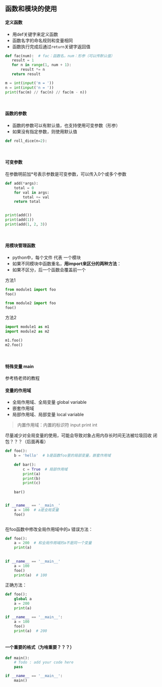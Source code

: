 ## 函数和模块的使用

#### 定义函数
- 用def关键字来定义函数
- 函数名字的命名规则和变量相同
- 函数执行完成后通过`return`关键字返回值
```python
def fac(num):  # fac：函数名，num：形参（可以传默认值）
   result = 1  
   for n in range(1, num + 1):
       result *= n
   return result

m = int(input('m = '))
n = int(input('n = '))
print(fac(m) // fac(n) // fac(m - n))
```
<br/>

#### 函数的参数
- 函数的参数可以有默认值，也支持使用可变参数（形参）
- 如果没有指定参数，则使用默认值
```python
def roll_dice(n=2):
```
<br/>

#### 可变参数
在参数明前加\*号表示参数是可变参数，可以传入0个或多个参数
```python
def add(*args):
    total = 0
    for val in args:
        total += val
    return total
    

print(add())
print(add(1))
print(add(1, 2, 3))
```
<br/>

#### 用模块管理函数
- python中，每个文件 代表 一个模块
- 如果不同模块中函数重名，**用import来区分的两种方法**：
- 如果不区分，后一个函数会覆盖前一个

方法1
```python
from module1 import foo
foo()

from module2 import foo
foo()
```

方法2
```python
import module1 as m1
import module2 as m2

m1.foo()
m2.foo()
```
<br/>

#### 特殊变量 __main__
参考杨老师的教程
<br/>


#### 变量的作用域
- 全局作用域、全局变量 global variable
- 嵌套作用域
 - 局部作用域、局部变量 local variable
> 内置作用域：内置的标识符 input print int

尽量减少对全局变量的使用，可能会导致对象占用内存长时间无法被垃圾回收
闭包？？？（后面再看）

```python
def foo():
    b = 'hello'  # b是函数foo里的局部变量，嵌套作用域
    
    def bar():
        c = True  # 局部作用域
        print(a)
        print(b)
        print(c)
    
    bar()


if __name__ == '__main__'
    a = 100  # a是全局变量
    foo()
    
```

在foo函数中修改全局作用域中的`a`
错误方法：
```python
def foo():
    a = 200  # 和全局作用域的a不是同一个变量
    print(a)
    
    
if __name__ == '__main__'
    a = 100
    foo()
    print(a)  # 100
```
正确方法：
```python
def foo():
    global a
    a = 200
    print(a)

if __name__ == '__main__':
    a = 100
    foo()
    print(a)  # 200
    
```

#### 一个重要的格式（为啥重要？？？）
```python
def main():
    # Todo : add your code here
    pass

if __name__ == '__main__':
    main()
```


